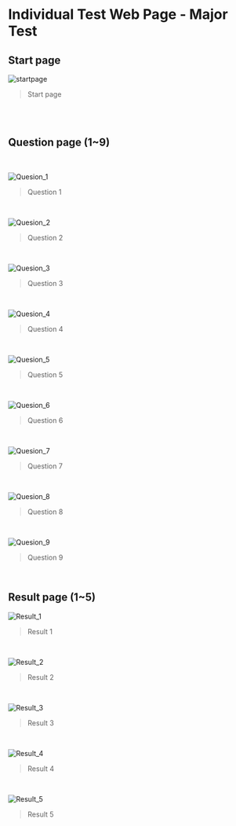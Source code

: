 # Individual Test Web Page  -  Major Test

## Start page 

![startpage](img/startpage.gif)

> Start page

<br/><br/>

## Question page (1~9)
<br/>

![Quesion_1](img/q1.png)
> Question 1

<br/>


![Quesion_2](img/q2.png)
> Question 2

<br/>


![Quesion_3](img/q3.png)
> Question 3

<br/>


![Quesion_4](img/q4.png)
> Question 4

<br/>


![Quesion_5](img/q5.png)
> Question 5

<br/>


![Quesion_6](img/q6.png)
> Question 6

<br/>


![Quesion_7](img/q7.png)
> Question 7

<br/>


![Quesion_8](img/q8.png)
> Question 8

<br/>


![Quesion_9](img/q9.png)
> Question 9

<br/>


## Result page (1~5)

![Result_1](img/100.png)
> Result 1

<br/>

![Result_2](img/75.png)
> Result 2

<br/>

![Result_3](img/50.png)
> Result 3

<br/>

![Result_4](img/25.png)
> Result 4

<br/>

![Result_5](img/0.png)
> Result 5

<br/>

